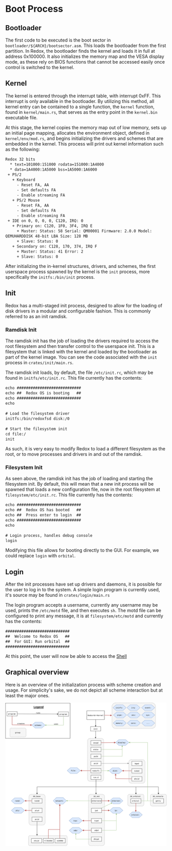 # Boot Process

## Bootloader
The first code to be executed is the boot sector in `bootloader/${ARCH}/bootsector.asm`. This loads the bootloader from the first partition. In Redox, the bootloader finds the kernel and loads it in full at address 0x100000. It also initializes the memory map and the VESA display mode, as these rely on BIOS functions that cannot be accessed easily once control is switched to the kernel.

## Kernel
The kernel is entered through the interrupt table, with interrupt 0xFF. This interrupt is only available in the bootloader. By utilizing this method, all kernel entry can be contained to a single function, the `kernel` function, found in `kernel/main.rs`, that serves as the entry point in the `kernel.bin` executable file.

At this stage, the kernel copies the memory map out of low memory, sets up an initial page mapping, allocates the environment object, defined in `kernel/env/mod.rs`, and begins initializing the drivers and schemes that are embedded in the kernel. This process will print out kernel information such as the following:

```
Redox 32 bits
  * text=101000:151000 rodata=151000:1A4000
  * data=1A4000:1A5000 bss=1A5000:1A6000
 + PS/2
   + Keyboard
     - Reset FA, AA
     - Set defaults FA
     - Enable streaming FA
   + PS/2 Mouse
     - Reset FA, AA
     - Set defaults FA
     - Enable streaming FA
 + IDE on 0, 0, 0, 0, C120, IRQ: 0
   + Primary on: C120, 1F0, 3F4, IRQ E
     + Master: Status: 58 Serial: QM00001 Firmware: 2.0.0 Model: QEMUHARDDISK 48-bit LBA Size: 128 MB
     + Slave: Status: 0
   + Secondary on: C128, 170, 374, IRQ F
     + Master: Status: 41 Error: 2
     + Slave: Status: 0
```

After initializing the in-kernel structures, drivers, and schemes, the first userspace process spawned by the kernel is the `init` process, more specifically the `initfs:/bin/init` process.

## Init
Redox has a multi-staged init process, designed to allow for the loading of disk drivers in a modular and configurable fashion. This is commonly referred to as an init ramdisk.

### Ramdisk Init
The ramdisk init has the job of loading the drivers required to access the root filesystem and then transfer control to the userspace init. This is a filesystem that is linked with the kernel and loaded by the bootloader as part of the kernel image. You can see the code associated with the `init` process in `crates/init/main.rs`.

The ramdisk init loads, by default, the file `/etc/init.rc`, which may be found in `initfs/etc/init.rc`. This file currently has the contents:

```
echo ############################
echo ##  Redox OS is booting   ##
echo ############################
echo

# Load the filesystem driver
initfs:/bin/redoxfsd disk:/0

# Start the filesystem init
cd file:/
init
```

As such, it is very easy to modify Redox to load a different filesystem as the root, or to move processes and drivers in and out of the ramdisk.

### Filesystem Init
As seen above, the ramdisk init has the job of loading and starting the filesystem init. By default, this will mean that a new init process will be spawned that loads a new configuration file, now in the root filesystem at `filesystem/etc/init.rc`. This file currently has the contents:

```
echo ############################
echo ##  Redox OS has booted   ##
echo ##  Press enter to login  ##
echo ############################
echo

# Login process, handles debug console
login
```

Modifying this file allows for booting directly to the GUI. For example, we could replace `login` with `orbital`.

## Login
After the init processes have set up drivers and daemons, it is possible for the user to log in to the system. A simple login program is currently used, it's source may be found in `crates/login/main.rs`

The login program accepts a username, currently any username may be used, prints the `/etc/motd` file, and then executes `sh`. The motd file can be configured to print any message, it is at `filesystem/etc/motd` and currently has the contents:

```
############################
##  Welcome to Redox OS   ##
##  For GUI: Run orbital  ##
############################
```

At this point, the user will now be able to access the [Shell](./ch03-03-shell.md)

## Graphical overview

Here is an overview of the initialization process with scheme creation and usage.
For simplicity's sake, we do not depict all scheme interaction but at least the major ones.

![Redox initialization graph](./assets/init.svg "Redox initialization graph")
